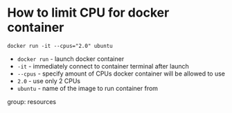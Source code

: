# How to limit CPU for docker container

```docker
docker run -it --cpus="2.0" ubuntu
```

- `docker run` - launch docker container
- `-it` - immediately connect to container terminal after launch
- `--cpus` - specify amount of CPUs docker container will be allowed to use
- `2.0` - use only 2 CPUs
- `ubuntu` - name of the image to run container from

group: resources

